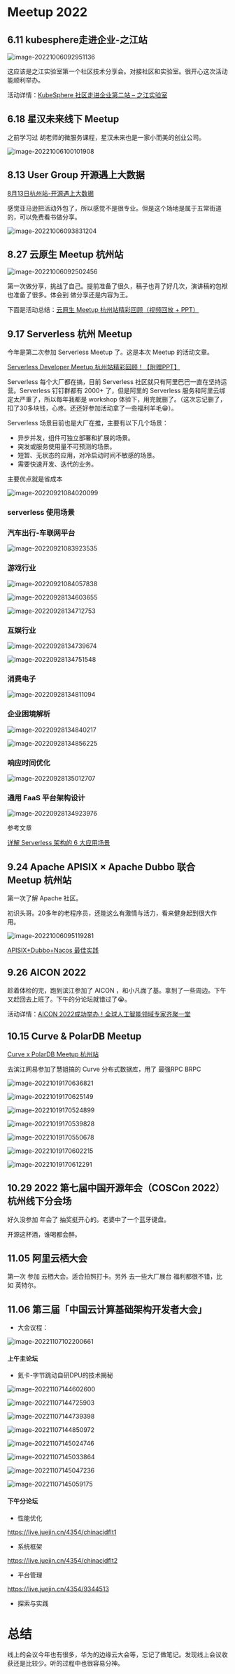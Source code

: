 # Meetup 2022




## 6.11 kubesphere走进企业-之江站

![image-20221006092951136](https://zhuyaguang-1308110266.cos.ap-shanghai.myqcloud.com/img/image-20221006092951136.png)

这应该是之江实验室第一个社区技术分享会。对接社区和实验室。很开心这次活动能顺利举办。

活动详情：[KubeSphere 社区走进企业第二站 – 之江实验室](https://mp.weixin.qq.com/s/9Pvbbq2P0wEIkGEiqjwz2w)

## 6.18 星汉未来线下 Meetup

之前学习过 胡老师的微服务课程，星汉未来也是一家小而美的创业公司。

![image-20221006100101908](https://zhuyaguang-1308110266.cos.ap-shanghai.myqcloud.com/img/image-20221006100101908.png)



## 8.13 User Group 开源遇上大数据

[8月13日杭州站-开源遇上大数据](https://mp.weixin.qq.com/s/NaI8kutqacaoZ0uOQNK_0w)

感觉亚马逊把活动外包了，所以感觉不是很专业。但是这个场地是属于五常街道的，可以免费看书做分享。

![image-20221006093831204](https://zhuyaguang-1308110266.cos.ap-shanghai.myqcloud.com/img/image-20221006093831204.png)



## 8.27 云原生 Meetup 杭州站

![image-20221006092502456](https://zhuyaguang-1308110266.cos.ap-shanghai.myqcloud.com/img/image-20221006092502456.png)

第一次做分享，挑战了自己。提前准备了很久，稿子也背了好几次，演讲稿的包袱也准备了很多。体会到 做分享还是内容为王。

下面是活动总结：[云原生 Meetup 杭州站精彩回顾（视频回放 + PPT）](https://mp.weixin.qq.com/s/uBjffU5EgcpEucOtqr9fjA)



## 9.17 Serverless 杭州 Meetup



今年是第二次参加 Serverless Meetup 了。这是本次 Meetup 的活动文章。

[Serverless Developer Meetup 杭州站精彩回顾！【附赠PPT】](https://mp.weixin.qq.com/s/uN1Aa0L_Sd7noPZXM3RuSw)

Serverless 每个大厂都在搞，目前 Serverless 社区就只有阿里巴巴一直在坚持运营。Serverless 钉钉群都有 2000+ 了，但是阿里的 Serverless 服务和阿里云绑定太严重了，所以每年我都是 workshop 体验下，用完就删了。（这次忘记删了，扣了30多块钱，心疼。还还好参加活动拿了一些福利羊毛😁）。

Serverless 场景目前也是大厂在推，主要有以下几个场景：

- 异步并发，组件可独立部署和扩展的场景。
- 突发或服务使用量不可预测的场景。
- 短暂、无状态的应用，对冷启动时间不敏感的场景。
- 需要快速开发、迭代的业务。

主要优点就是省成本

![image-20220921084020099](https://zhuyaguang-1308110266.cos.ap-shanghai.myqcloud.com/img/image-20220921084020099.png)

### serverless 使用场景

### 汽车出行-车联网平台

![image-20220921083923535](https://zhuyaguang-1308110266.cos.ap-shanghai.myqcloud.com/img/image-20220921083923535.png)



### 游戏行业

![image-20220921084057838](https://zhuyaguang-1308110266.cos.ap-shanghai.myqcloud.com/img/image-20220921084057838.png)



![image-20220928134603655](https://zhuyaguang-1308110266.cos.ap-shanghai.myqcloud.com/img/image-20220928134603655.png)



![image-20220928134712753](https://zhuyaguang-1308110266.cos.ap-shanghai.myqcloud.com/img/image-20220928134712753.png)



### 互娱行业

![image-20220928134739674](https://zhuyaguang-1308110266.cos.ap-shanghai.myqcloud.com/img/image-20220928134739674.png)



![image-20220928134751548](https://zhuyaguang-1308110266.cos.ap-shanghai.myqcloud.com/img/image-20220928134751548.png)



### 消费电子

![image-20220928134811094](https://zhuyaguang-1308110266.cos.ap-shanghai.myqcloud.com/img/image-20220928134811094.png)



### 企业困境解析

![image-20220928134840217](https://zhuyaguang-1308110266.cos.ap-shanghai.myqcloud.com/img/image-20220928134840217.png)



![image-20220928134856225](https://zhuyaguang-1308110266.cos.ap-shanghai.myqcloud.com/img/image-20220928134856225.png)



### 响应时间优化



![image-20220928135012707](https://zhuyaguang-1308110266.cos.ap-shanghai.myqcloud.com/img/image-20220928135012707.png)

### 通用 FaaS 平台架构设计



![image-20220928134923976](https://zhuyaguang-1308110266.cos.ap-shanghai.myqcloud.com/img/image-20220928134923976.png)



参考文章

[详解 Serverless 架构的 6 大应用场景](https://mp.weixin.qq.com/s/6XfUdtneBEuGYelVKhIGKQ)

## 9.24 Apache APISIX × Apache Dubbo 联合 Meetup 杭州站

第一次了解 Apache 社区。

初识头哥。20多年的老程序员，还能这么有激情与活力，看来健身起到很大作用。

![image-20221006095119281](https://zhuyaguang-1308110266.cos.ap-shanghai.myqcloud.com/img/image-20221006095119281.png)

[APISIX+Dubbo+Nacos 最佳实践](https://github.com/KomachiSion/APISIX-Dubbo-Nacos)

## 9.26 AICON 2022

趁着体检的完，跑到滨江参加了 AICON ，和小凡面了基。拿到了一些周边。下午又赶回去上班了。下午的分论坛就错过了😭。

活动详情：[AICON 2022成功举办！全球人工智能领域专家齐聚一堂](https://mp.weixin.qq.com/s/gsfkCExHFgMITzZ3iMCqfA)



## 10.15 Curve & PolarDB Meetup

 [Curve x PolarDB Meetup 杭州站](https://mp.weixin.qq.com/s/Pxl0FAu2X9nbVqMz_2CWTg)

去滨江网易参加了慧姐搞的 Curve 分布式数据库，用了 最强RPC BRPC

![image-20221019170636821](https://zhuyaguang-1308110266.cos.ap-shanghai.myqcloud.com/img/image-20221019170636821.png)

![image-20221019170625149](https://zhuyaguang-1308110266.cos.ap-shanghai.myqcloud.com/img/image-20221019170625149.png)

![image-20221019170524899](https://zhuyaguang-1308110266.cos.ap-shanghai.myqcloud.com/img/image-20221019170524899.png)



![image-20221019170539828](https://zhuyaguang-1308110266.cos.ap-shanghai.myqcloud.com/img/image-20221019170539828.png)



![image-20221019170550678](https://zhuyaguang-1308110266.cos.ap-shanghai.myqcloud.com/img/image-20221019170550678.png)

![image-20221019170602215](https://zhuyaguang-1308110266.cos.ap-shanghai.myqcloud.com/img/image-20221019170602215.png)



![image-20221019170612291](https://zhuyaguang-1308110266.cos.ap-shanghai.myqcloud.com/img/image-20221019170612291.png)



## 10.29 **2022 第七届中国开源年会（COSCon 2022）杭州线下分会场**

好久没参加 年会了 抽奖挺开心的。老婆中了一个蓝牙键盘。

开源这杯酒，谁喝都会醉。

## 11.05 阿里云栖大会

第一次 参加 云栖大会。适合拍照打卡。另外 去一些大厂展台 福利都很不错，比如 英特尔。

## 11.06 第三届「中国云计算基础架构开发者大会」

* 大会议程：

![image-20221107102200661](https://zhuyaguang-1308110266.cos.ap-shanghai.myqcloud.com/img/image-20221107102200661.png)



#### 上午主论坛

* 氦卡-字节跳动自研DPU的技术揭秘

![image-20221107144602600](https://zhuyaguang-1308110266.cos.ap-shanghai.myqcloud.com/img/image-20221107144602600.png)

![image-20221107144725903](https://zhuyaguang-1308110266.cos.ap-shanghai.myqcloud.com/img/image-20221107144725903.png)

![image-20221107144739398](https://zhuyaguang-1308110266.cos.ap-shanghai.myqcloud.com/img/image-20221107144739398.png)



![image-20221107144850972](https://zhuyaguang-1308110266.cos.ap-shanghai.myqcloud.com/img/image-20221107144850972.png)

![image-20221107145024746](https://zhuyaguang-1308110266.cos.ap-shanghai.myqcloud.com/img/image-20221107145024746.png)

![image-20221107145033864](https://zhuyaguang-1308110266.cos.ap-shanghai.myqcloud.com/img/image-20221107145033864.png)

![image-20221107145047236](https://zhuyaguang-1308110266.cos.ap-shanghai.myqcloud.com/img/image-20221107145047236.png)

![image-20221107145059175](https://zhuyaguang-1308110266.cos.ap-shanghai.myqcloud.com/img/image-20221107145059175.png)

#### 下午分论坛

* 性能优化

https://live.juejin.cn/4354/chinacidflt1

* 系统框架

https://live.juejin.cn/4354/chinacidflt2

* 平台管理

https://live.juejin.cn/4354/9344513

* 探索与实践





# 总结

线上的会议今年也有很多，华为的边缘云大会等，忘记了做笔记。发现线上会议收获还是比较少。听的过程中也很容易分神。


